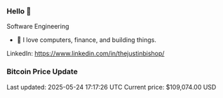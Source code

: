 ### Hello 🤙  

Software Engineering

- 🔭 I love computers, finance, and building things.
  
LinkedIn: https://www.linkedin.com/in/thejustinbishop/  
















































































































































































































































































































































































































### Bitcoin Price Update
Last updated: 2025-05-24 17:17:26 UTC
Current price: $109,074.00 USD
